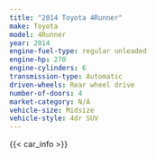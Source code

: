 ```yaml
---
title: "2014 Toyota 4Runner"
make: Toyota
model: 4Runner
year: 2014
engine-fuel-type: regular unleaded
engine-hp: 270
engine-cylinders: 6
transmission-type: Automatic
driven-wheels: Rear wheel drive
number-of-doors: 4
market-category: N/A
vehicle-size: Midsize
vehicle-style: 4dr SUV
---
```


{{< car_info >}}

